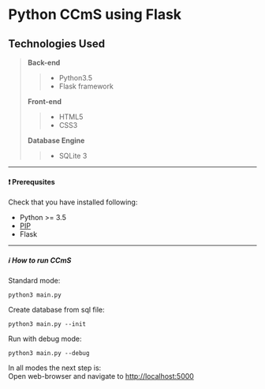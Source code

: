 Python CCmS using Flask
=====================

Technologies Used
-------------

> **Back-end**
>> - Python3.5
>> - Flask framework
>
> **Front-end**
>> - HTML5
>> - CSS3
>
> **Database Engine**
> >- SQLite 3



----------------------------------------------------
#### :heavy_exclamation_mark: Prerequsites

Check that you have installed following:

* Python >= 3.5
* [PIP](https://pypi.python.org/pypi)
* Flask


----------------------------------------------------
##### :information_source: How to run CCmS
Standard mode:
```
python3 main.py
```
Create database from sql file:
```
python3 main.py --init
```
Run with debug mode:
```
python3 main.py --debug
```
In all modes the next step is:    
Open web-browser and navigate to [http://localhost:5000](http://localhost:5000)
